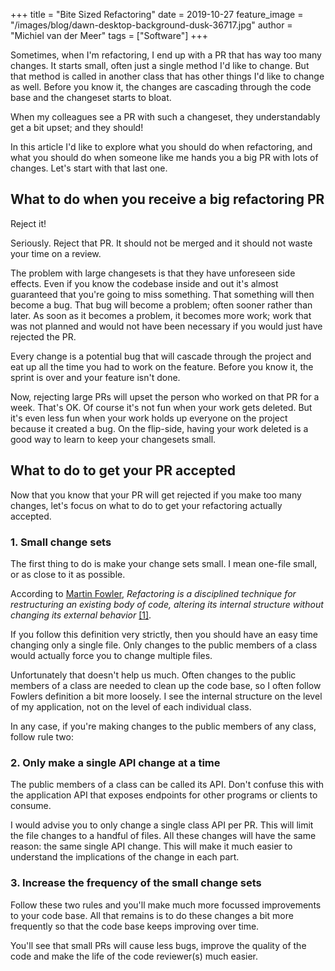 +++
title = "Bite Sized Refactoring"
date = 2019-10-27
feature_image = "/images/blog/dawn-desktop-background-dusk-36717.jpg"
author = "Michiel van der Meer"
tags = ["Software"]
+++

Sometimes, when I'm refactoring, I end up with a PR that has way too many changes. It starts small, often just a single method I'd like to change. But that method is called in another class that has other things I'd like to change as well. Before you know it, the changes are cascading through the code base and the changeset starts to bloat.

When my colleagues see a PR with such a changeset, they understandably get a bit upset; and they should!

In this article I'd like to explore what you should do when refactoring, and what you should do when someone like me hands you a big PR with lots of changes. Let's start with that last one.

## What to do when you receive a big refactoring PR
Reject it!

Seriously. Reject that PR. It should not be merged and it should not waste your time on a review.

The problem with large changesets is that they have unforeseen side effects. Even if you know the codebase inside and out it's almost guaranteed that you're going to miss something. That something will then become a bug. That bug will become a problem; often sooner rather than later. As soon as it becomes a problem, it becomes more work; work that was not planned and would not have been necessary if you would just have rejected the PR.

Every change is a potential bug that will cascade through the project and eat up all the time you had to work on the feature. Before you know it, the sprint is over and your feature isn't done.

Now, rejecting large PRs will upset the person who worked on that PR for a week. That's OK. Of course it's not fun when your work gets deleted. But it's even less fun when your work holds up everyone on the project because it created a bug. On the flip-side, having your work deleted is a good way to learn to keep your changesets small.

## What to do to get your PR accepted
Now that you know that your PR will get rejected if you make too many changes, let's focus on what to do to get your refactoring actually accepted.

### 1. Small change sets
The first thing to do is make your change sets small. I mean one-file small, or as close to it as possible.

According to [Martin Fowler](https://martinfowler.com/), _Refactoring is a disciplined technique for restructuring an existing body of code, altering its internal structure without changing its external behavior_ [[1]](https://refactoring.com/).

If you follow this definition very strictly, then you should have an easy time changing only a single file. Only changes to the public members of a class would actually force you to change multiple files.

Unfortunately that doesn't help us much. Often changes to the public members of a class are needed to clean up the code base, so I often follow Fowlers definition a bit more loosely. I see the internal structure on the level of my application, not on the level of each individual class.

In any case, if you're making changes to the public members of any class, follow rule two:

### 2. Only make a single API change at a time
The public members of a class can be called its API. Don't confuse this with the application API that exposes endpoints for other programs or clients to consume.

I would advise you to only change a single class API per PR. This will limit the file changes to a handful of files. All these changes will have the same reason: the same single API change. This will make it much easier to understand the implications of the change in each part.

### 3. Increase the frequency of the small change sets
Follow these two rules and you'll make much more focussed improvements to your code base. All that remains is to do these changes a bit more frequently so that the code base keeps improving over time.

You'll see that small PRs will cause less bugs, improve the quality of the code and make the life of the code reviewer(s) much easier.